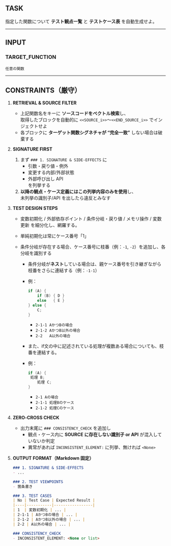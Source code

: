 ## TASK

指定した関数について **テスト観点一覧** と **テストケース表** を自動生成せよ。

---

## INPUT

### TARGET_FUNCTION

```
任意の関数
```

---

## CONSTRAINTS（厳守）

1. **RETRIEVAL & SOURCE FILTER**  

   - 上記関数名をキーに **ソースコードをベクトル検索**し、  
     取得したブロックを自動的に `<<SOURCE_i>>`～`<<END_SOURCE_i>>` でインジェクトせよ  
   - 各ブロックに **ターゲット関数シグネチャが “完全一致”** しない場合は破棄する  

2. **SIGNATURE FIRST**  

   1. まず `### 1. SIGNATURE & SIDE‑EFFECTS` に  
      - 引数・戻り値・例外  
      - 変更する内部/外部状態  
      - 外部呼び出し API  
        を列挙する  
   2. **以降の観点・ケース定義にはこの列挙内容のみを使用**し、  
      未列挙の識別子/API を出したら違反とみなす  

3. **TEST DESIGN STEPS**  

   - 変数初期化 / 外部依存ポイント / 条件分岐・戻り値 / メモリ操作 / 変数更新 を細分化し、網羅する。

   - 単純初期化は常にケース番号「1」  

   - 条件分岐が存在する場合、ケース番号に枝番（例：`-1`, `-2`）を追加し、各分岐を識別する  

     - 条件分岐が**ネスト**している場合は、親ケース番号を引き継ぎながら枝番をさらに連結する（例：`-1-1`）  

     - 例：  

       ```c
       if (A) {
           if (B) { D }
           else   { E }
       } else {
           C;
       }
       ```

       - `2-1-1 AかつBの場合`  
       - `2-1-2 AかつB以外の場合`  
       - `2-2   A以外の場合`

     - また、if文の中に記述されている処理が複数ある場合についても、枝番を連結する。

     - 例：

       ```c
       if (A) {
       	処理 B;
           処理 C;
       }
       ```

       - `2-1 Aの場合`
       - `2-1-1 処理Bのケース`
       - `2-1-2 処理Cのケース`

4. **ZERO‑CROSS CHECK**  

   - 出力末尾に `### CONSISTENCY_CHECK` を追加し  
     - 観点・ケース内に **SOURCE に存在しない識別子 or API** が混入していないか判定  
     - 異常があれば `INCONSISTENT_ELEMENT:` に列挙、無ければ `<None>`

5. **OUTPUT FORMAT（Markdown 固定）**

   ```md
   ### 1. SIGNATURE & SIDE‑EFFECTS
   - ...
   
   ### 2. TEST VIEWPOINTS
   - 箇条書き
   
   ### 3. TEST CASES
   | No | Test Case | Expected Result |
   |----|-----------|-----------------|
   | 1  | 変数初期化 | ... |
   | 2-1-1 | AかつBの場合 | ... |
   | 2-1-2 | AかつB以外の場合 | ... |
   | 2-2 | A以外の場合 | ... |
   
   ### CONSISTENCY_CHECK
   - INCONSISTENT_ELEMENT: <None or list>
   ```
